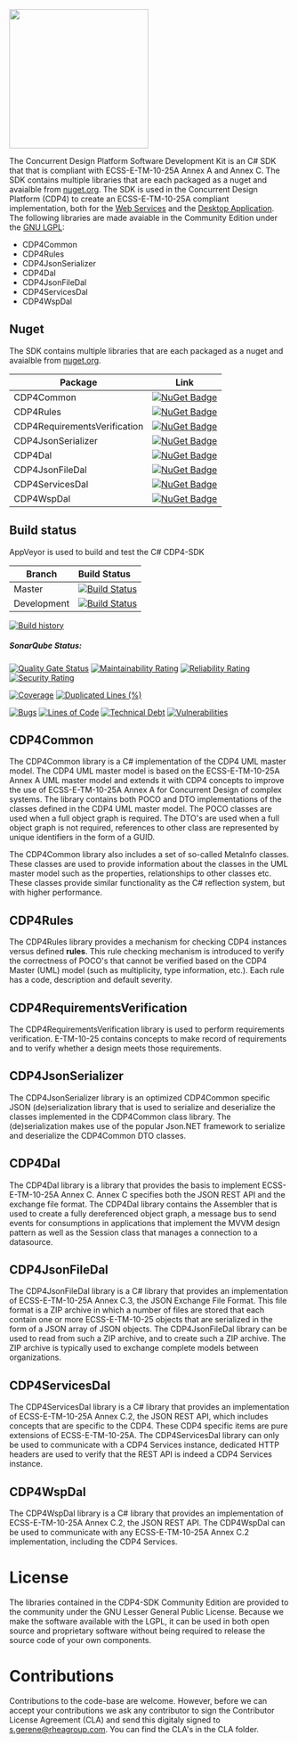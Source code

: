 <img src="https://github.com/RHEAGROUP/CDP4-SDK-Community-Edition/raw/master/CDP-Community-Edition.png" width="250">

The Concurrent Design Platform Software Development Kit is an C# SDK that that is compliant with ECSS-E-TM-10-25A Annex A and Annex C. The SDK contains multiple libraries that are each packaged as a nuget and avaialble from [nuget.org](https://www.nuget.org/packages?q=cdp4). The SDK is used in the Concurrent Design Platform (CDP4) to create an ECSS-E-TM-10-25A compliant implementation, both for the [Web Services](https://github.com/RHEAGROUP/CDP4-WebServices-Community-Edition) and the [Desktop Application](https://github.com/RHEAGROUP/CDP4-IME-Community-Edition). The following libraries are made avaiable in the Community Edition under the [GNU LGPL](https://www.gnu.org/licenses/lgpl-3.0.html):

  - CDP4Common
  - CDP4Rules
  - CDP4JsonSerializer
  - CDP4Dal
  - CDP4JsonFileDal
  - CDP4ServicesDal
  - CDP4WspDal

## Nuget

The SDK contains multiple libraries that are each packaged as a nuget and avaialble from [nuget.org](https://www.nuget.org/packages?q=cdp4).

Package | Link
--------|--------
CDP4Common | [![NuGet Badge](https://buildstats.info/nuget/CDP4Common-CE)](https://buildstats.info/nuget/CDP4Common-CE)
CDP4Rules | [![NuGet Badge](https://buildstats.info/nuget/CDP4Rules-CE)](https://buildstats.info/nuget/CDP4Rules-CE)
CDP4RequirementsVerification | [![NuGet Badge](https://buildstats.info/nuget/CDP4Rules-CE)](https://buildstats.info/nuget/CDP4RequirementsVerification-CE)
CDP4JsonSerializer | [![NuGet Badge](https://buildstats.info/nuget/CDP4JsonSerializer-CE)](https://buildstats.info/nuget/CDP4JsonSerializer-CE)
CDP4Dal | [![NuGet Badge](https://buildstats.info/nuget/CDP4Dal-CE)](https://buildstats.info/nuget/CDP4Dal-CE)
CDP4JsonFileDal | [![NuGet Badge](https://buildstats.info/nuget/CDP4JsonFileDal-CE)](https://buildstats.info/nuget/CDP4JsonFileDal-CE)
CDP4ServicesDal | [![NuGet Badge](https://buildstats.info/nuget/CDP4ServicesDal-CE)](https://buildstats.info/nuget/CDP4ServicesDal-CE)
CDP4WspDal | [![NuGet Badge](https://buildstats.info/nuget/CDP4WspDal-CE)](https://buildstats.info/nuget/CDP4WspDal-CE)

## Build status

AppVeyor is used to build and test the C# CDP4-SDK

Branch | Build Status
------- | :------------
Master |  [![Build Status](https://ci.appveyor.com/api/projects/status/0u3qa0lt0l3phwn6/branch/master?svg=true)](https://ci.appveyor.com/api/projects/status/0u3qa0lt0l3phwn6)
Development |  [![Build Status](https://ci.appveyor.com/api/projects/status/0u3qa0lt0l3phwn6/branch/development?svg=true)](https://ci.appveyor.com/api/projects/status/0u3qa0lt0l3phwn6)

[![Build history](https://buildstats.info/appveyor/chart/samatrhea/cdp4-sdk-community-edition)](https://ci.appveyor.com/project/samatrhea/cdp4-sdk-community-edition/history)

##### SonarQube Status:
[![Quality Gate Status](https://sonarcloud.io/api/project_badges/measure?project=RHEAGROUP_CDP4-SDK-Community-Edition&metric=alert_status)](https://sonarcloud.io/dashboard?id=RHEAGROUP_CDP4-SDK-Community-Edition)
[![Maintainability Rating](https://sonarcloud.io/api/project_badges/measure?project=RHEAGROUP_CDP4-SDK-Community-Edition&metric=sqale_rating)](https://sonarcloud.io/dashboard?id=RHEAGROUP_CDP4-SDK-Community-Edition)
[![Reliability Rating](https://sonarcloud.io/api/project_badges/measure?project=RHEAGROUP_CDP4-SDK-Community-Edition&metric=reliability_rating)](https://sonarcloud.io/dashboard?id=RHEAGROUP_CDP4-SDK-Community-Edition)
[![Security Rating](https://sonarcloud.io/api/project_badges/measure?project=RHEAGROUP_CDP4-SDK-Community-Edition&metric=security_rating)](https://sonarcloud.io/dashboard?id=RHEAGROUP_CDP4-SDK-Community-Edition)

[![Coverage](https://sonarcloud.io/api/project_badges/measure?project=RHEAGROUP_CDP4-SDK-Community-Edition&metric=coverage)](https://sonarcloud.io/dashboard?id=RHEAGROUP_CDP4-SDK-Community-Edition)
[![Duplicated Lines (%)](https://sonarcloud.io/api/project_badges/measure?project=RHEAGROUP_CDP4-SDK-Community-Edition&metric=duplicated_lines_density)](https://sonarcloud.io/dashboard?id=RHEAGROUP_CDP4-SDK-Community-Edition)

[![Bugs](https://sonarcloud.io/api/project_badges/measure?project=RHEAGROUP_CDP4-SDK-Community-Edition&metric=bugs)](https://sonarcloud.io/dashboard?id=RHEAGROUP_CDP4-SDK-Community-Edition)
[![Lines of Code](https://sonarcloud.io/api/project_badges/measure?project=RHEAGROUP_CDP4-SDK-Community-Edition&metric=ncloc)](https://sonarcloud.io/dashboard?id=RHEAGROUP_CDP4-SDK-Community-Edition)
[![Technical Debt](https://sonarcloud.io/api/project_badges/measure?project=RHEAGROUP_CDP4-SDK-Community-Edition&metric=sqale_index)](https://sonarcloud.io/dashboard?id=RHEAGROUP_CDP4-SDK-Community-Edition)
[![Vulnerabilities](https://sonarcloud.io/api/project_badges/measure?project=RHEAGROUP_CDP4-SDK-Community-Edition&metric=vulnerabilities)](https://sonarcloud.io/dashboard?id=RHEAGROUP_CDP4-SDK-Community-Edition)

## CDP4Common

The CDP4Common library is a C# implementation of the CDP4 UML master model. The CDP4 UML master model is based on the ECSS-E-TM-10-25A Annex A UML master model and extends it with CDP4 concepts to improve the use of ECSS-E-TM-10-25A Annex A for Concurrent Design of complex systems. The library contains both POCO and DTO implementations of the classes defined in the CDP4 UML master model. The POCO classes are used when a full object graph is required. The DTO's are used when a full object graph is not required, references to other class are represented by unique identifiers in the form of a GUID.

The CDP4Common library also includes a set of so-called MetaInfo classes. These classes are used to provide information about the classes in the UML master model such as the properties, relationships to other classes etc. These classes provide similar functionality as the C# reflection system, but with higher performance.

## CDP4Rules

The CDP4Rules library provides a mechanism for checking CDP4 instances versus defined **rules**. This rule checking mechanism is introduced to verify the correctness of POCO's that cannot be verified based on the CDP4 Master (UML) model (such as multiplicity, type information, etc.). Each rule has a code, description and default severity.

## CDP4RequirementsVerification

The CDP4RequirementsVerification library is used to perform requirements verification. E-TM-10-25 contains concepts to make record of requirements and to verify whether a design meets those requirements.

## CDP4JsonSerializer

The CDP4JsonSerializer library is an optimized CDP4Common specific JSON (de)serialization library that is used to serialize and deserialize the classes implemented in the CDP4Common class library. The (de)serialization makes use of the popular Json.NET framework to serialize and deserialize the CDP4Common DTO classes.

## CDP4Dal

The CDP4Dal library is a library that provides the basis to implement ECSS-E-TM-10-25A Annex C. Annex C specifies both the JSON REST API and the exchange file format. The CDP4Dal library contains the Assembler that is used to create a fully dereferenced object graph, a message bus to send events for consumptions in applications that implement the MVVM design pattern as well as the Session class that manages a connection to a datasource.

## CDP4JsonFileDal

The CDP4JsonFileDal library is a C# library that provides an implementation of ECSS-E-TM-10-25A Annex C.3, the JSON Exchange File Format. This file format is a ZIP archive in which a number of files are stored that each contain one or more ECSS-E-TM-10-25 objects that are serialized in the form of a JSON array of JSON objects. The CDP4JsonFileDal library can be used to read from such a ZIP archive, and to create such a ZIP archive. The ZIP archive is typically used to exchange complete models between organizations.

## CDP4ServicesDal

The CDP4ServicesDal library is a C# library that provides an implementation of ECSS-E-TM-10-25A Annex C.2, the JSON REST API, which includes concepts that are specific to the CDP4. These CDP4 specific items are pure extensions of ECSS-E-TM-10-25A. The CDP4ServicesDal library can only be used to communicate with a CDP4 Services instance, dedicated HTTP headers are used to verify that the REST API is indeed a CDP4 Services instance.

## CDP4WspDal

The CDP4WspDal library is a C# library that provides an implementation of ECSS-E-TM-10-25A Annex C.2, the JSON REST API. The CDP4WspDal can be used to communicate with any ECSS-E-TM-10-25A Annex C.2 implementation, including the CDP4 Services.

# License

The libraries contained in the CDP4-SDK Community Edition are provided to the community under the GNU Lesser General Public License. Because we make the software available with the LGPL, it can be used in both open source and proprietary software without being required to release the source code of your own components.

# Contributions

Contributions to the code-base are welcome. However, before we can accept your contributions we ask any contributor to sign the Contributor License Agreement (CLA) and send this digitaly signed to s.gerene@rheagroup.com. You can find the CLA's in the CLA folder.